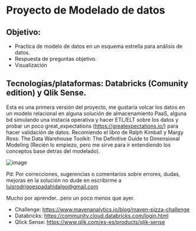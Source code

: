 # Proyecto de Modelado de datos 
## Objetivo:
* Practica de modelo de datos en un esquema estrella para análisis de datos.
* Respuesta de preguntas objetivo.
* Visualización
## Tecnologías/plataformas: Databricks (Comunity edition) y Qlik Sense.

Esta es una primera versión del proyecto, me gustaría volcar los datos en un modelo relacional en alguna solución de almacenamiento PaaS, alguna bd simulando una instacia operativa y hacer ETL/ELT sobre los datos y probar un poco great_expectations (https://greatexpectations.io/) para hacer validación de datos.
Recomiendo el libro de Ralph Kimball y Margy Ross: The Data Warehouse Toolkit: The Definitive Guide to Dimensional Modeling (Recién lo empiezo, pero me sirve para ir entendiendo los conceptos base detras del modelado).

![image](https://user-images.githubusercontent.com/49884250/217390234-7f6f8981-1f31-4b02-b9df-6e81010fd44c.png)



Pd: Por correcciones, sugerencias o comentarios sobre errores, dudas, mejoras en la solución no dude en escribirme a luisrodrigoespadahidalgo@gmail.com 

Mucho por aprender...pero un poco menos que ayer.


* Challenge: https://www.mavenanalytics.io/blog/maven-pizza-challenge
* Databricks: https://community.cloud.databricks.com/login.html
* Qlick Sense: https://www.qlik.com/es-es/products/qlik-sense
